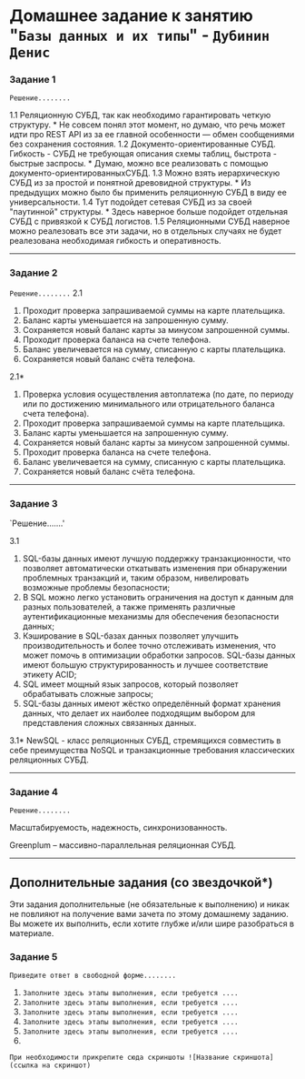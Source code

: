 #  Домашнее задание к занятию "`Базы данных и их типы`" - `Дубинин Денис`



### Задание 1

`Решение........`

1.1 Реляционную СУБД, так как необходимо гарантировать четкую структуру. 
	* Не совсем понял этот момент, но думаю, что речь может идти про REST API из за ее главной особенности — обмен сообщениями без сохранения состояния.
1.2 Документо-ориентированные СУБД. Гибкость - СУБД не требующая описания схемы таблиц, быстрота - быстрые заспросы.
	* Думаю, можно все реализовать с помощью документо-ориентированныхСУБД.
1.3 Можно взять иерархическую СУБД из за простой и понятной древовидной структуры.
	* Из предыдущих можно было бы применить реляционную СУБД в виду ее универсальности.
1.4 Тут подойдет сетевая СУБД из за своей "паутинной" структуры.
	* Здесь наверное больше подойдет отдельная СУБД с привязкой к СУБД логистов.
1.5 Реляционными СУБД наверное можно реалезовать все эти задачи, но в отдельных случаях не будет реалезована необходимая гибкость и оперативность.

---

### Задание 2

`Решение........`
2.1
1) Проходит проверка запрашиваемой суммы на карте плательщика.
2) Баланс карты уменьшается на запрошенную сумму.
3) Сохраняется новый баланс карты за минусом запрошенной суммы.
4) Проходит проверка баланса на счете телефона.
5) Баланс увеличевается на сумму, списанную с карты плательщика.
6) Сохраняется новый баланс счёта телефона.

2.1*
1) Проверка условия осуществления автоплатежа (по дате, по периоду или по достижению минимального или отрицательного баланса счета телефона).
2) Проходит проверка запрашиваемой суммы на карте плательщика.
3) Баланс карты уменьшается на запрошенную сумму.
4) Сохраняется новый баланс карты за минусом запрошенной суммы.
5) Проходит проверка баланса на счете телефона.
6) Баланс увеличевается на сумму, списанную с карты плательщика.
7) Сохраняется новый баланс счёта телефона.


---

### Задание 3

`Решение.......'

3.1
1)    SQL-базы данных имеют лучшую поддержку транзакционности, что позволяет автоматически откатывать изменения при обнаружении проблемных транзакций и, таким образом, нивелировать возможные проблемы безопасности;
2)    В SQL можно легко установить ограничения на доступ к данным для разных пользователей, а также применять различные аутентификационные механизмы для обеспечения безопасности данных;
3)    Кэширование в SQL-базах данных позволяет улучшить производительность и более точно отслеживать изменения, что может помочь в оптимизации обработки запросов. SQL-базы данных имеют большую структурированность и лучшее соответствие этикету ACID;
4)    SQL имеет мощный язык запросов, который позволяет обрабатывать сложные запросы;
5)    SQL-базы данных имеют жёстко определённый формат хранения данных, что делает их наиболее подходящим выбором для представления сложных связанных данных.

3.1*
NewSQL - класс реляционных СУБД, стремящихся совместить в себе преимущества NoSQL и транзакционные требования классических реляционных СУБД. 

---

### Задание 4

`Решение........`

Масштабируемость, надежность, синхронизованность.

Greenplum – массивно-параллельная реляционная СУБД.

 
 
---
## Дополнительные задания (со звездочкой*)

Эти задания дополнительные (не обязательные к выполнению) и никак не повлияют на получение вами зачета по этому домашнему заданию. Вы можете их выполнить, если хотите глубже и/или шире разобраться в материале.

### Задание 5

`Приведите ответ в свободной форме........`

1. `Заполните здесь этапы выполнения, если требуется ....`
2. `Заполните здесь этапы выполнения, если требуется ....`
3. `Заполните здесь этапы выполнения, если требуется ....`
4. `Заполните здесь этапы выполнения, если требуется ....`
5. `Заполните здесь этапы выполнения, если требуется ....`
6. 

`При необходимости прикрепитe сюда скриншоты
![Название скриншота](ссылка на скриншот)`
